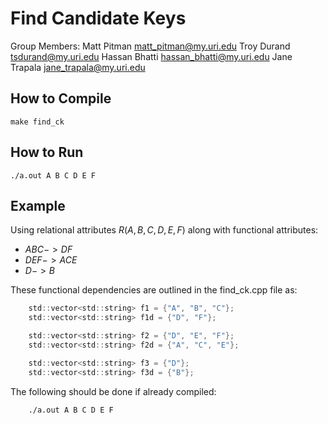 # Find Candidate Keys 

Group Members: Matt Pitman matt_pitman@my.uri.edu
               Troy Durand tsdurand@my.uri.edu
               Hassan Bhatti hassan_bhatti@my.uri.edu
               Jane Trapala jane_trapala@my.uri.edu

## How to Compile

    make find_ck

## How to Run

    ./a.out A B C D E F

## Example

Using relational attributes $R(A,B,C,D,E,F)$ along with functional attributes:
- $ABC -> DF$
- $DEF -> ACE$
- $D -> B$

These functional dependencies are outlined in the find_ck.cpp file as:
```c
    std::vector<std::string> f1 = {"A", "B", "C"};
    std::vector<std::string> f1d = {"D", "F"};

    std::vector<std::string> f2 = {"D", "E", "F"};
    std::vector<std::string> f2d = {"A", "C", "E"};

    std::vector<std::string> f3 = {"D"};
    std::vector<std::string> f3d = {"B"};
```

The following should be done if already compiled:

```
    ./a.out A B C D E F
```